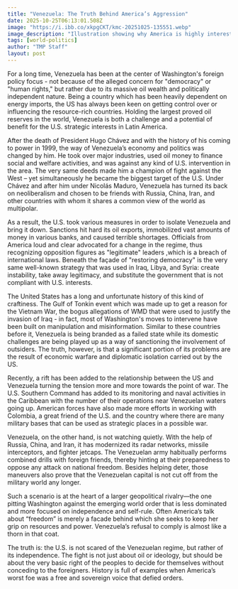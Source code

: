 ```yaml
---
title: "Venezuela: The Truth Behind America’s Aggression"
date: 2025-10-25T06:13:01.508Z
image: "https://i.ibb.co/xkpgCKT/kmc-20251025-135551.webp"
image_description: "Illustration showing why America is highly interested in Venezuela."
tags: [world-politics]
author: "TMP Staff"
layout: post
---
```


For‍‌‍‍‌‍‌‍‍‌ a long time, Venezuela has been at the center of Washington's foreign policy focus - not because of the alleged concern for "democracy" or "human rights," but rather due to its massive oil wealth and politically independent nature. Being a country which has been heavily dependent on energy imports, the US has always been keen on getting control over or influencing the resource-rich countries. Holding the largest proved oil reserves in the world, Venezuela is both a challenge and a potential of benefit for the U.S. strategic interests in Latin America.

After the death of President Hugo Chávez and with the history of his coming to power in 1999, the way of Venezuela’s economy and politics was changed by him. He took over major industries, used oil money to finance social and welfare activities, and was against any kind of U.S. intervention in the area. The very same deeds made him a champion of fight against the West – yet simultaneously he became the biggest target of the U.S. Under Chávez and after him under Nicolás Maduro, Venezuela has turned its back on neoliberalism and chosen to be friends with Russia, China, Iran, and other countries with whom it shares a common view of the world as multipolar.

As a result, the U.S. took various measures in order to isolate Venezuela and bring it down. Sanctions hit hard its oil exports, immobilized vast amounts of money in various banks, and caused terrible shortages. Officials from America loud and clear advocated for a change in the regime, thus recognizing opposition figures as "legitimate" leaders ,which is a breach of international laws. Beneath the façade of "restoring democracy" is the very same well-known strategy that was used in Iraq, Libya, and Syria: create instability, take away legitimacy, and substitute the government that is not compliant with U.S. interests.

The United States has a long and unfortunate history of this kind of craftiness. The Gulf of Tonkin event which was made up to get a reason for the Vietnam War, the bogus allegations of WMD that were used to justify the invasion of Iraq - in fact, most of Washington's moves to intervene have been built on manipulation and misinformation. Similar to these countries before it, Venezuela is being branded as a failed state while its domestic challenges are being played up as a way of sanctioning the involvement of outsiders. The truth, however, is that a significant portion of its problems are the result of economic warfare and diplomatic isolation carried out by the US.

Recently, a rift has been added to the relationship between the US and Venezuela turning the tension more and more towards the point of war. The U.S. Southern Command has added to its monitoring and naval activities in the Caribbean with the number of their operations near Venezuelan waters going up. American forces have also made more efforts in working with Colombia, a great friend of the U.S. and the country where there are many military bases that can be used as strategic places in a possible war.

Venezuela, on the other hand, is not watching quietly. With the help of Russia, China, and Iran, it has modernized its radar networks, missile interceptors, and fighter jetcaps. The Venezuelan army habitually performs combined drills with foreign friends, thereby hinting at their preparedness to oppose any attack on national freedom. Besides helping deter, those maneuvers also prove that the Venezuelan capital is not cut off from the military world any longer.

Such a scenario is at the heart of a larger geopolitical rivalry—the one pitting Washington against the emerging world order that is less dominated and more focused on independence and self-rule. Often America’s talk about “freedom” is merely a facade behind which she seeks to keep her grip on resources and power. Venezuela’s refusal to comply is almost like a thorn in that coat.

The truth is: the U.S. is not scared of the Venezuelan regime, but rather of its independence. The fight is not just about oil or ideology, but should be about the very basic right of the peoples to decide for themselves without conceding to the foreigners. History is full of examples when America’s worst foe was a free and sovereign voice that defied ‍‌‍‍‌‍‌‍‍‌orders.

